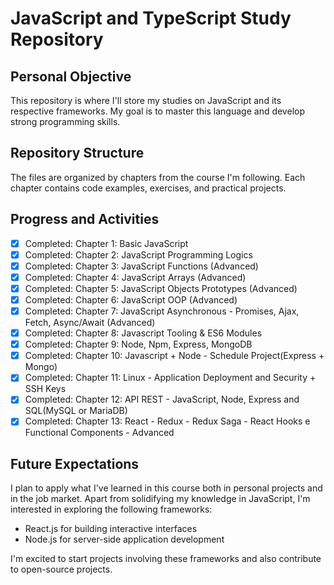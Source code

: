 # JavaScript and TypeScript Study Repository

## Personal Objective
This repository is where I'll store my studies on JavaScript and its respective frameworks. My goal is to master this language and develop strong programming skills.

## Repository Structure
The files are organized by chapters from the course I'm following. Each chapter contains code examples, exercises, and practical projects.

## Progress and Activities
- [x] Completed: Chapter 1: Basic JavaScript
- [x] Completed: Chapter 2: JavaScript Programming Logics
- [x] Completed: Chapter 3: JavaScript Functions (Advanced)
- [x] Completed: Chapter 4: JavaScript Arrays (Advanced)
- [x] Completed: Chapter 5: JavaScript Objects Prototypes (Advanced)
- [x] Completed: Chapter 6: JavaScript OOP (Advanced)
- [x] Completed: Chapter 7: JavaScript Asynchronous - Promises, Ajax, Fetch, Async/Await (Advanced)
- [x] Completed: Chapter 8: Javascript Tooling & ES6 Modules
- [x] Completed: Chapter 9: Node, Npm, Express, MongoDB
- [x] Completed: Chapter 10: Javascript + Node - Schedule Project(Express + Mongo)
- [x] Completed: Chapter 11: Linux - Application Deployment and Security + SSH Keys
- [x] Completed: Chapter 12: API REST - JavaScript, Node, Express and SQL(MySQL or MariaDB)
- [x] Completed: Chapter 13: React - Redux - Redux Saga - React Hooks e Functional Components - Advanced

## Future Expectations
I plan to apply what I've learned in this course both in personal projects and in the job market. Apart from solidifying my knowledge in JavaScript, I'm interested in exploring the following frameworks:
- React.js for building interactive interfaces
- Node.js for server-side application development

I'm excited to start projects involving these frameworks and also contribute to open-source projects.
